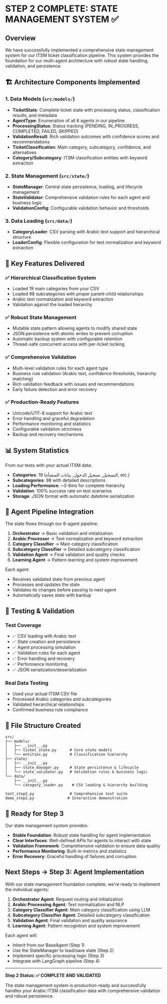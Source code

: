 # STEP 2 COMPLETE: STATE MANAGEMENT SYSTEM ✅

## Overview
We have successfully implemented a comprehensive state management system for our ITSM ticket classification pipeline. This system provides the foundation for our multi-agent architecture with robust state handling, validation, and persistence.

## 🏗️ Architecture Components Implemented

### 1. **Data Models** (`src/models/`)
- **TicketState**: Complete ticket state with processing status, classification results, and metadata
- **AgentType**: Enumeration of all 6 agents in our pipeline
- **ProcessingStatus**: Status tracking (PENDING, IN_PROGRESS, COMPLETED, FAILED, SKIPPED)
- **ValidationResult**: Rich validation outcomes with confidence scores and recommendations
- **TicketClassification**: Main category, subcategory, confidence, and alternatives
- **Category/Subcategory**: ITSM classification entities with keyword extraction

### 2. **State Management** (`src/state/`)
- **StateManager**: Central state persistence, loading, and lifecycle management
- **StateValidator**: Comprehensive validation rules for each agent and business logic
- **ValidationConfig**: Configurable validation behavior and thresholds

### 3. **Data Loading** (`src/data/`)
- **CategoryLoader**: CSV parsing with Arabic text support and hierarchical structure
- **LoaderConfig**: Flexible configuration for text normalization and keyword extraction

## 🎯 Key Features Delivered

### ✅ **Hierarchical Classification System**
- Loaded 19 main categories from your CSV
- Loaded 98 subcategories with proper parent-child relationships
- Arabic text normalization and keyword extraction
- Validation against the loaded hierarchy

### ✅ **Robust State Management**
- Mutable state pattern allowing agents to modify shared state
- JSON persistence with atomic writes to prevent corruption
- Automatic backup system with configurable retention
- Thread-safe concurrent access with per-ticket locking

### ✅ **Comprehensive Validation**
- Multi-level validation rules for each agent type
- Business rule validation (Arabic text, confidence thresholds, hierarchy matching)
- Rich validation feedback with issues and recommendations
- Early failure detection and error recovery

### ✅ **Production-Ready Features**
- Unicode/UTF-8 support for Arabic text
- Error handling and graceful degradation
- Performance monitoring and statistics
- Configurable validation strictness
- Backup and recovery mechanisms

## 📊 System Statistics

From our tests with your actual ITSM data:
- **Categories**: 19 (التسجيل, تسجيل الدخول, بيانات المنشأة, etc.)
- **Subcategories**: 98 with detailed descriptions
- **Loading Performance**: ~3-6ms for complete hierarchy
- **Validation**: 100% success rate on test scenarios
- **Storage**: JSON format with automatic datetime serialization

## 🔄 Agent Pipeline Integration

The state flows through our 6-agent pipeline:
1. **Orchestrator** → Basic validation and initialization
2. **Arabic Processor** → Text normalization and keyword extraction  
3. **Category Classifier** → Main category classification
4. **Subcategory Classifier** → Detailed subcategory classification
5. **Validation Agent** → Final validation and quality checks
6. **Learning Agent** → Pattern learning and system improvement

Each agent:
- Receives validated state from previous agent
- Processes and updates the state
- Validates its changes before passing to next agent
- Automatically saves state with backup

## 🧪 Testing & Validation

### Test Coverage
- ✅ CSV loading with Arabic text
- ✅ State creation and persistence
- ✅ Agent processing simulation
- ✅ Validation rules for each agent
- ✅ Error handling and recovery
- ✅ Performance monitoring
- ✅ JSON serialization/deserialization

### Real Data Testing
- Used your actual ITSM CSV file
- Processed Arabic categories and subcategories
- Validated hierarchical relationships
- Confirmed business rule compliance

## 📁 File Structure Created

```
src/
├── models/
│   ├── __init__.py
│   ├── ticket_state.py      # Core state models
│   └── entities.py          # Classification hierarchy
├── state/
│   ├── __init__.py
│   ├── state_manager.py     # State persistence & lifecycle
│   └── state_validator.py   # Validation rules & business logic
└── data/
    ├── __init__.py
    └── category_loader.py    # CSV loading & hierarchy building

test_step2.py                # Comprehensive test suite
demo_step2.py               # Interactive demonstration
```

## 🎯 Ready for Step 3

Our state management system provides:
- **Stable Foundation**: Robust state handling for agent implementation
- **Clear Interfaces**: Well-defined APIs for agents to interact with state
- **Validation Framework**: Comprehensive validation to ensure data quality
- **Performance Monitoring**: Built-in metrics and statistics
- **Error Recovery**: Graceful handling of failures and corruption

## Next Steps → Step 3: Agent Implementation

With our state management foundation complete, we're ready to implement the individual agents:

1. **Orchestrator Agent**: Request routing and initialization
2. **Arabic Processing Agent**: Text normalization and NLP
3. **Category Classifier Agent**: Main category classification using LLM
4. **Subcategory Classifier Agent**: Detailed subcategory classification
5. **Validation Agent**: Final validation and quality assurance
6. **Learning Agent**: Pattern recognition and system improvement

Each agent will:
- Inherit from our BaseAgent (Step 1)
- Use the StateManager to load/save state (Step 2)
- Implement specific processing logic (Step 3)
- Integrate with LangGraph pipeline (Step 4)

---

**Step 2 Status: ✅ COMPLETE AND VALIDATED**

The state management system is production-ready and successfully handles your Arabic ITSM classification data with comprehensive validation and robust persistence.
